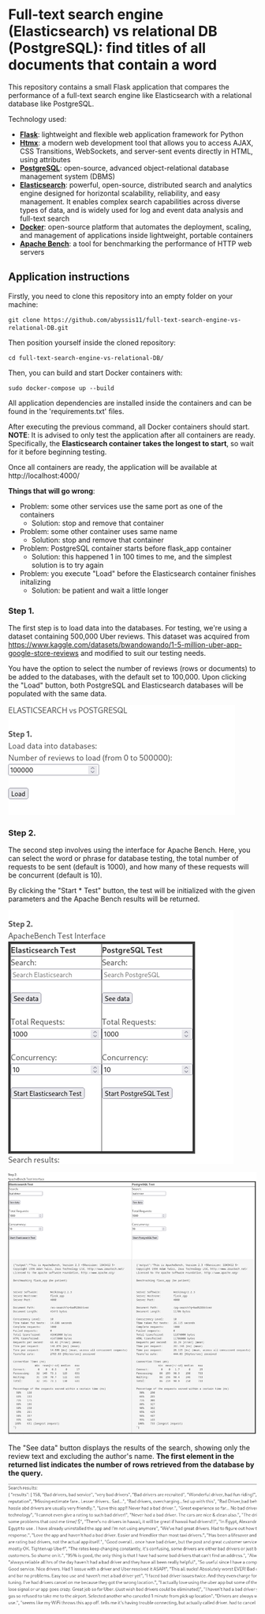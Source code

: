 # Full-text search engine (Elasticsearch) vs relational DB (PostgreSQL): find titles of all documents that contain a word

This repository contains a small Flask application that compares the performance of a full-text search engine like Elasticsearch with a relational database like PostgreSQL.

Technology used:
- [**Flask**](https://flask.palletsprojects.com/en/3.0.x/): lightweight and flexible web application framework for Python
- [**Htmx**](https://htmx.org/): a modern web development tool that allows you to access AJAX, CSS Transitions, WebSockets, and server-sent events directly in HTML, using attributes
- [**PostgreSQL**](https://www.postgresql.org/): open-source, advanced object-relational database management system (DBMS)
- [**Elasticsearch**](https://www.elastic.co/elasticsearch): powerful, open-source, distributed search and analytics engine designed for horizontal scalability, reliability, and easy management. It enables complex search capabilities across diverse types of data, and is widely used for log and event data analysis and full-text search
- [**Docker**](https://www.docker.com/): open-source platform that automates the deployment, scaling, and management of applications inside lightweight, portable containers
- [**Apache Bench**](https://httpd.apache.org/docs/2.4/programs/ab.html): a tool for benchmarking the performance of HTTP web servers


## Application instructions

Firstly, you need to clone this repository into an empty folder on your machine:
```shell
git clone https://github.com/abyssis11/full-text-search-engine-vs-relational-DB.git
```

Then position yourself inside the cloned repository:
```shell
cd full-text-search-engine-vs-relational-DB/
```

Then, you can build and start Docker containers with:
```shell
sudo docker-compose up --build
```

All application dependencies are installed inside the containers and can be found in the 'requirements.txt' files.

After executing the previous command, all Docker containers should start. **NOTE**: It is advised to only test the application after all containers are ready. Specifically, the **Elasticsearch container takes the longest to start**, so wait for it before beginning testing.

Once all containers are ready, the application will be available at http://localhost:4000/

**Things that will go wrong**:
- Problem: some other services use the same port as one of the containers
    - Solution: stop and remove that container
- Problem: some other container uses same name
    - Solution: stop and remove that container
- Problem: PostgreSQL container starts before flask_app container
    - Solution: this happened 1 in 100 times to me, and the simplest solution is to try again
- Problem: you execute "Load" before the Elasticsearch container finishes initalizing
    - Solution: be patient and wait a little longer

### Step 1.

The first step is to load data into the databases. For testing, we're using a dataset containing 500,000 Uber reviews. This dataset was acquired from https://www.kaggle.com/datasets/bwandowando/1-5-million-uber-app-google-store-reviews and modified to suit our testing needs.

You have the option to select the number of reviews (rows or documents) to be added to the databases, with the default set to 100,000. Upon clicking the "Load" button, both PostgreSQL and Elasticsearch databases will be populated with the same data.

![Step 1](./md_imgs/Step1.png)


### Step 2.

The second step involves using the interface for Apache Bench. Here, you can select the word or phrase for database testing, the total number of requests to be sent (default is 1000), and how many of these requests will be concurrent (default is 10).

By clicking the "Start * Test" button, the test will be initialized with the given parameters and the Apache Bench results will be returned.

![Step 2](./md_imgs/Step2.png)

![Step 2. ab results](./md_imgs/Step2-ab.png)

The "See data" button displays the results of the search, showing only the review text and excluding the author's name. **The first element in the returned list indicates the number of rows retrieved from the database by the query.**

![Step 2. See data](./md_imgs/Step2-seeData.png)